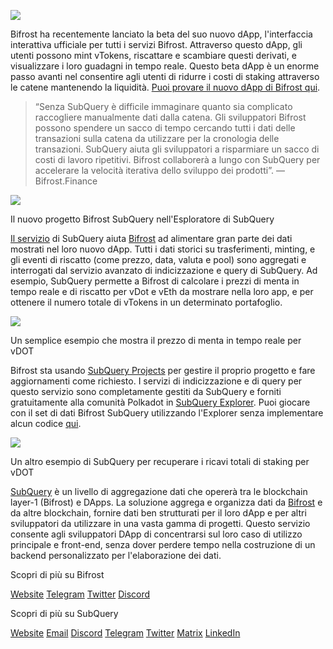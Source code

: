 
![](https://miro.medium.com/max/1400/0*nqNosmn0y7FHOI42)

Bifrost ha recentemente lanciato la beta del suo nuovo dApp, l'interfaccia interattiva ufficiale per tutti i servizi Bifrost. Attraverso questo dApp, gli utenti possono mint vTokens, riscattare e scambiare questi derivati, e visualizzare i loro guadagni in tempo reale. Questo beta dApp è un enorme passo avanti nel consentire agli utenti di ridurre i costi di staking attraverso le catene mantenendo la liquidità. [Puoi provare il nuovo dApp di Bifrost qui](https://apps.bifrost.finance/).

> “Senza SubQuery è difficile immaginare quanto sia complicato raccogliere manualmente dati dalla catena. Gli sviluppatori Bifrost possono spendere un sacco di tempo cercando tutti i dati delle transazioni sulla catena da utilizzare per la cronologia delle transazioni. SubQuery aiuta gli sviluppatori a risparmiare un sacco di costi di lavoro ripetitivi. Bifrost collaborerà a lungo con SubQuery per accelerare la velocità iterativa dello sviluppo dei prodotti”. — Bifrost.Finance


![](https://miro.medium.com/max/1400/0*_JK-h0rjef6rk1ot)

Il nuovo progetto Bifrost SubQuery nell'Esploratore di SubQuery

[Il servizio](https://subquery.network/) di SubQuery aiuta [Bifrost](https://bifrost.finance/) ad alimentare gran parte dei dati mostrati nel loro nuovo dApp. Tutti i dati storici su trasferimenti, minting, e gli eventi di riscatto (come prezzo, data, valuta e pool) sono aggregati e interrogati dal servizio avanzato di indicizzazione e query di SubQuery. Ad esempio, SubQuery permette a Bifrost di calcolare i prezzi di menta in tempo reale e di riscatto per vDot e vEth da mostrare nella loro app, e per ottenere il numero totale di vTokens in un determinato portafoglio.

![](https://miro.medium.com/max/1400/0*WIxvwcgPIHzCf0E3)

Un semplice esempio che mostra il prezzo di menta in tempo reale per vDOT

Bifrost sta usando [SubQuery Projects](https://project.subquery.network/) per gestire il proprio progetto e fare aggiornamenti come richiesto. I servizi di indicizzazione e di query per questo servizio sono completamente gestiti da SubQuery e forniti gratuitamente alla comunità Polkadot in [SubQuery Explorer](https://explorer.subquery.network/). Puoi giocare con il set di dati Bifrost SubQuery utilizzando l'Explorer senza implementare alcun codice [qui](https://explorer.subquery.network/subquery/bifrost-finance/subql).

![](https://miro.medium.com/max/1400/0*J9Rao6oyFMxVNWzZ)

Un altro esempio di SubQuery per recuperare i ricavi totali di staking per vDOT

[SubQuery](https://subquery.network/) è un livello di aggregazione dati che opererà tra le blockchain layer-1 (Bifrost) e DApps. La soluzione aggrega e organizza dati da [Bifrost](https://bifrost.finance/) e da altre blockchain, fornire dati ben strutturati per il loro dApp e per altri sviluppatori da utilizzare in una vasta gamma di progetti. Questo servizio consente agli sviluppatori DApp di concentrarsi sul loro caso di utilizzo principale e front-end, senza dover perdere tempo nella costruzione di un backend personalizzato per l'elaborazione dei dati.

Scopri di più su Bifrost

[Website](https://bifrost.finance/) <unk> [Telegram](https://t.me/bifrost_finance) <unk> [Twitter](https://twitter.com/bifrost_finance) <unk> [Discord](https://discord.gg/XjnjdKBNXj)

Scopri di più su SubQuery

[Website](https://subquery.network/) <unk> [Email](mailto:hello@subquery.network) <unk> [Discord](https://discord.com/invite/78zg8aBSMG) <unk> [Telegram](https://t.me/subquerynetwork) <unk> [Twitter](https://twitter.com/subquerynetwork) <unk> [Matrix](https://matrix.to/#/#subquery:matrix.org) <unk> [LinkedIn](https://www.linkedin.com/company/subquery)